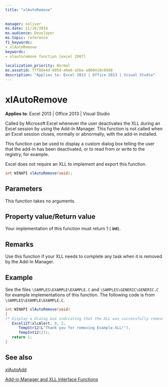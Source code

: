 ```yaml
---
title: "xlAutoRemove"
 
 
manager: soliver
ms.date: 11/16/2014
ms.audience: Developer
ms.topic: reference
f1_keywords:
- xlAutoRemove
keywords:
- xlautoremove function [excel 2007]
 
localization_priority: Normal
ms.assetid: fff0de4d-605d-49e6-a5be-a000410c09d8
description: "Applies to: Excel 2013 | Office 2013 | Visual Studio"
---
```


# xlAutoRemove

 **Applies to**: Excel 2013 | Office 2013 | Visual Studio 
  
Called by Microsoft Excel whenever the user deactivates the XLL during an Excel session by using the Add-In Manager. This function is not called when an Excel session closes, normally or abnormally, with the add-in installed.
  
This function can be used to display a custom dialog box telling the user that the add-in has been deactivated, or to read from or write to the registry, for example.
  
Excel does not require an XLL to implement and export this function. 
  
```cs
int WINAPI xlAutoRemove(void);
```

## Parameters

This function takes no arguments.
  
## Property value/Return value

Your implementation of this function must return 1 ( **int**).
  
## Remarks

Use this function if your XLL needs to complete any task when it is removed by the Add-In Manager.
  
## Example

See the files  `\SAMPLES\EXAMPLE\EXAMPLE.C` and  `\SAMPLES\GENERIC\GENERIC.C` for example implementations of this function. The following code is from  `\SAMPLES\EXAMPLE\EXAMPLE.C`.
  
```cs
int WINAPI xlAutoRemove(void)
{
/* Display a dialog box indicating that the XLL was successfully removed */
   Excel12f(xlcAlert, 0, 2,
      TempStr12(L"Thank you for removing Example.XLL!"),
      TempInt12(2));
   return 1;
}
```

## See also



[xlAutoAdd](xlautoadd.md)


[Add-in Manager and XLL Interface Functions](add-in-manager-and-xll-interface-functions.md)

